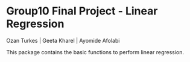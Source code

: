 
# Group10 Final Project - Linear Regression

Ozan Turkes \| Geeta Kharel \| Ayomide Afolabi

This package contains the basic functions to perform linear regression.
